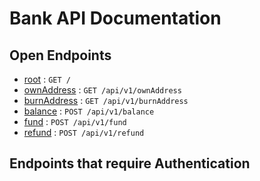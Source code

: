 # Bank API Documentation

## Open Endpoints

* [root](docs/root.md) : `GET /`
* [ownAddress](docs/address/ownAddress.md) : `GET /api/v1/ownAddress`
* [burnAddress](docs/address/burnAddress.md) : `GET /api/v1/burnAddress`
* [balance](docs/address/balance.md) : `POST /api/v1/balance`
* [fund](docs/address/fund.md) : `POST /api/v1/fund`
* [refund](docs/address/refund.md) : `POST /api/v1/refund`

## Endpoints that require Authentication
